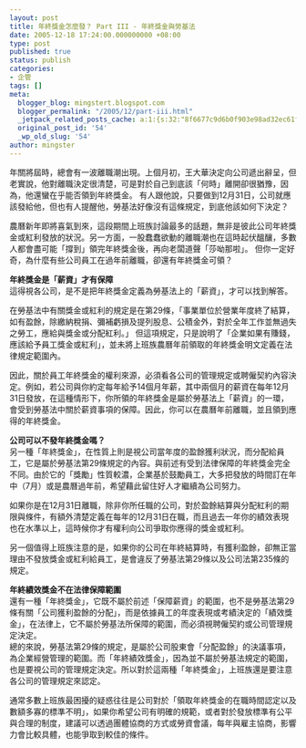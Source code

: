 ```yaml
---
layout: post
title: 年終獎金怎麼發？ Part III - 年終獎金與勞基法
date: 2005-12-18 17:24:00.000000000 +08:00
type: post
published: true
status: publish
categories:
- 企管
tags: []
meta:
  blogger_blog: mingstert.blogspot.com
  blogger_permalink: "/2005/12/part-iii.html"
  _jetpack_related_posts_cache: a:1:{s:32:"8f6677c9d6b0f903e98ad32ec61f8deb";a:2:{s:7:"expires";i:1444785132;s:7:"payload";a:3:{i:0;a:1:{s:2:"id";i:90;}i:1;a:1:{s:2:"id";i:89;}i:2;a:1:{s:2:"id";i:94;}}}}
  original_post_id: '54'
  _wp_old_slug: '54'
author: mingster
---
```

<p>年關將屆時，總會有一波離職潮出現。上個月初，王大華決定向公司遞出辭呈，但老實說，他對離職決定很清楚，可是對於自己到底該「何時」離開卻很猶豫，因為，他還蠻在乎能否領到年終獎金。 有人跟他說，只要做到12月31日，公司就應該發給他，但也有人提醒他，勞基法好像沒有這條規定，到底他該如何下決定？</p>
<p>農曆新年即將喜氣到來，這段期間上班族討論最多的話題，無非是彼此公司年終獎金或紅利發放的狀況。另一方面，一股蠢蠢欲動的離職潮也在這時起伏醞釀，多數人都會盡可能「撐到」領完年終獎金後，再向老闆道聲「莎呦那啦」。 但你一定好奇，為什麼有些公司員工在過年前離職，卻還有年終獎金可領？</p>
<p><strong>年終獎金是「薪資」才有保障</strong><br />這得視各公司，是不是把年終獎金定義為勞基法上的「薪資」，才可以找到解答。</p>
<p>在勞基法中有關獎金或紅利的規定是在第29條，「事業單位於營業年度終了結算，如有盈餘，除繳納稅捐、彌補虧損及提列股息、公積金外，對於全年工作並無過失之勞工，應給與獎金或分配紅利。」 但這項規定，只是說明了「企業如果有賺錢，應該給予員工獎金或紅利」，並未將上班族農曆年前領取的年終獎金明文定義在法律規定範圍內。</p>
<p>因此，關於員工年終獎金的權利來源，必須看各公司的管理規定或聘僱契約內容決定。例如，若公司與你約定每年給予14個月年薪，其中兩個月的薪資在每年12月31日發放，在這種情形下，你所領的年終獎金是屬於勞基法上「薪資」的一環，會受到勞基法中關於薪資事項的保障。因此，你可以在農曆年前離職，並且領到應得的年終獎金。</p>
<p><strong>公司可以不發年終獎金嗎？</strong><br />另一種「年終獎金」，在性質上則是視公司當年度的盈餘獲利狀況，而分配給員工，它是屬於勞基法第29條規定的內容。與前述有受到法律保障的年終獎金完全不同。由於它的「獎勵」性質較濃，企業基於鼓勵員工，大多把發放的時間訂在年中（7月）或是農曆過年前，希望藉此留住好人才繼續為公司努力。</p>
<p>如果你是在12月31日離職，除非你所任職的公司，對於盈餘結算與分配紅利的期限與條件，有額外清楚定義在每年的12月31日在職，而且過去一年你的績效表現也在水準以上，這時候你才有權利向公司爭取你應得的獎金或紅利。</p>
<p>另一個值得上班族注意的是，如果你的公司在年終結算時，有獲利盈餘，卻無正當理由不發放獎金或紅利給員工，是會違反了勞基法第29條以及公司法第235條的規定。</p>
<p><strong>年終績效獎金不在法律保障範圍</strong><br />還有一種「年終獎金」，它既不屬於前述「保障薪資」的範圍，也不是勞基法第29條有關「公司獲利盈餘的分配」，而是依據員工的年度表現或考績決定的「績效獎金」，在法律上，它不屬於勞基法所保障的範圍，而必須視聘僱契約或公司管理規定決定。<br />總的來說，勞基法第29條的規定，是屬於公司股東會「分配盈餘」的決議事項，為企業經營管理的範圍。而「年終績效獎金」，因為並不屬於勞基法規定的範圍，也是要視公司的管理規定決定。所以對於這兩種「年終獎金」，上班族還是要注意各公司的管理規定來認定。</p>
<p>通常多數上班族最困擾的疑惑往往是公司對於「領取年終獎金的在職時間認定以及數額多寡的標準不明」，如果你希望公司有明確的規範，或者對於發放標準有公平與合理的制度，建議可以透過團體協商的方式或勞資會議，每年與雇主協商，影響力會比較具體，也能爭取到較佳的條件。</p>
